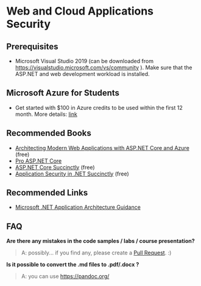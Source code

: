 # Web and Cloud Applications Security

## Prerequisites
- Microsoft Visual Studio 2019 (can be downloaded from https://visualstudio.microsoft.com/vs/community ). Make sure that the ASP.NET and web development workload is installed.

## Microsoft Azure for Students
- Get started with $100 in Azure credits to be used within the first 12 month. More details: [link](https://azure.microsoft.com/en-us/free/students/)

## Recommended Books
- [Architecting Modern Web Applications with ASP.NET Core and Azure](https://dotnet.microsoft.com/learn/aspnet/architecture) (free)
- [Pro ASP.NET Core](https://www.apress.com/us/book/9781484254394)
- [ASP.NET Core Succinctly](https://www.syncfusion.com/succinctly-free-ebooks/asp-net-core-3-1-succinctly) (free)
- [Application Security in .NET Succinctly](https://www.syncfusion.com/succinctly-free-ebooks/application-security-in-net-succinctly) (free)

## Recommended Links
- [Microsoft .NET Application Architecture Guidance](https://www.microsoft.com/net/learn/architecture)

## FAQ

**Are there any mistakes in the code samples / labs / course presentation?**

>A: possibly... if you find any, please create a [Pull Request](https://help.github.com/articles/about-pull-requests/). :)

**Is it possible to convert the .md files to .pdf/.docx ?**

>A: you can use https://pandoc.org/
